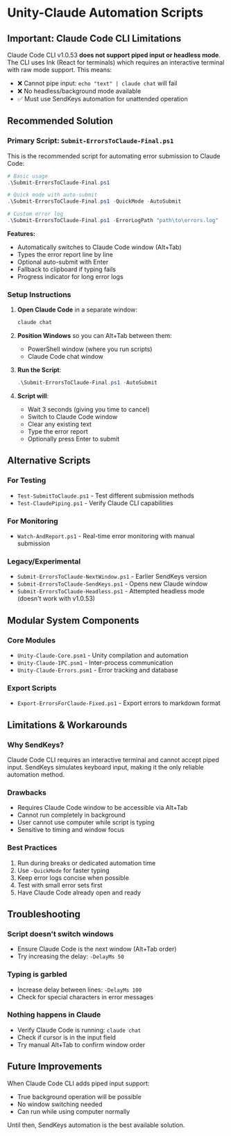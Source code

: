 # Unity-Claude Automation Scripts

## Important: Claude Code CLI Limitations

Claude Code CLI v1.0.53 **does not support piped input or headless mode**. The CLI uses Ink (React for terminals) which requires an interactive terminal with raw mode support. This means:

- ❌ Cannot pipe input: `echo "text" | claude chat` will fail
- ❌ No headless/background mode available
- ✅ Must use SendKeys automation for unattended operation

## Recommended Solution

### Primary Script: `Submit-ErrorsToClaude-Final.ps1`

This is the recommended script for automating error submission to Claude Code:

```powershell
# Basic usage
.\Submit-ErrorsToClaude-Final.ps1

# Quick mode with auto-submit
.\Submit-ErrorsToClaude-Final.ps1 -QuickMode -AutoSubmit

# Custom error log
.\Submit-ErrorsToClaude-Final.ps1 -ErrorLogPath "path\to\errors.log"
```

**Features:**
- Automatically switches to Claude Code window (Alt+Tab)
- Types the error report line by line
- Optional auto-submit with Enter
- Fallback to clipboard if typing fails
- Progress indicator for long error logs

### Setup Instructions

1. **Open Claude Code** in a separate window:
   ```powershell
   claude chat
   ```

2. **Position Windows** so you can Alt+Tab between them:
   - PowerShell window (where you run scripts)
   - Claude Code chat window

3. **Run the Script**:
   ```powershell
   .\Submit-ErrorsToClaude-Final.ps1 -AutoSubmit
   ```

4. **Script will**:
   - Wait 3 seconds (giving you time to cancel)
   - Switch to Claude Code window
   - Clear any existing text
   - Type the error report
   - Optionally press Enter to submit

## Alternative Scripts

### For Testing
- `Test-SubmitToClaude.ps1` - Test different submission methods
- `Test-ClaudePiping.ps1` - Verify Claude CLI capabilities

### For Monitoring
- `Watch-AndReport.ps1` - Real-time error monitoring with manual submission

### Legacy/Experimental
- `Submit-ErrorsToClaude-NextWindow.ps1` - Earlier SendKeys version
- `Submit-ErrorsToClaude-SendKeys.ps1` - Opens new Claude window
- `Submit-ErrorsToClaude-Headless.ps1` - Attempted headless mode (doesn't work with v1.0.53)

## Modular System Components

### Core Modules
- `Unity-Claude-Core.psm1` - Unity compilation and automation
- `Unity-Claude-IPC.psm1` - Inter-process communication
- `Unity-Claude-Errors.psm1` - Error tracking and database

### Export Scripts
- `Export-ErrorsForClaude-Fixed.ps1` - Export errors to markdown format

## Limitations & Workarounds

### Why SendKeys?
Claude Code CLI requires an interactive terminal and cannot accept piped input. SendKeys simulates keyboard input, making it the only reliable automation method.

### Drawbacks
- Requires Claude Code window to be accessible via Alt+Tab
- Cannot run completely in background
- User cannot use computer while script is typing
- Sensitive to timing and window focus

### Best Practices
1. Run during breaks or dedicated automation time
2. Use `-QuickMode` for faster typing
3. Keep error logs concise when possible
4. Test with small error sets first
5. Have Claude Code already open and ready

## Troubleshooting

### Script doesn't switch windows
- Ensure Claude Code is the next window (Alt+Tab order)
- Try increasing the delay: `-DelayMs 50`

### Typing is garbled
- Increase delay between lines: `-DelayMs 100`
- Check for special characters in error messages

### Nothing happens in Claude
- Verify Claude Code is running: `claude chat`
- Check if cursor is in the input field
- Try manual Alt+Tab to confirm window order

## Future Improvements

When Claude Code CLI adds piped input support:
- True background operation will be possible
- No window switching needed
- Can run while using computer normally

Until then, SendKeys automation is the best available solution.